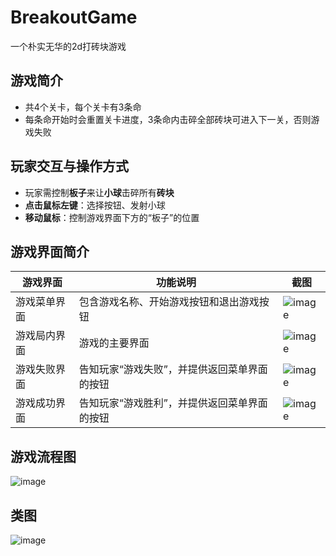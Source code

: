 # BreakoutGame
一个朴实无华的2d打砖块游戏
## 游戏简介
- 共4个关卡，每个关卡有3条命
- 每条命开始时会重置关卡进度，3条命内击碎全部砖块可进入下一关，否则游戏失败
## 玩家交互与操作方式
- 玩家需控制**板子**来让**小球**击碎所有**砖块**
- **点击鼠标左键**：选择按钮、发射小球
- **移动鼠标**：控制游戏界面下方的“板子”的位置
## 游戏界面简介
| 游戏界面  | 功能说明 | 截图 |
| ------------- | ------------- | ------------- |
| 游戏菜单界面  | 包含游戏名称、开始游戏按钮和退出游戏按钮  | ![image](https://gitlab.bt/pengtingyu/breakoutgame/-/blob/master/readmeImg/menu.png)   |
| 游戏局内界面 | 游戏的主要界面  | ![image](https://gitlab.bt/pengtingyu/breakoutgame/-/blob/master/readmeImg/game.png)  |
| 游戏失败界面 | 告知玩家“游戏失败”，并提供返回菜单界面的按钮  | ![image](https://gitlab.bt/pengtingyu/breakoutgame/-/blob/master/readmeImg/fail.png)  |
| 游戏成功界面 | 告知玩家“游戏胜利”，并提供返回菜单界面的按钮 | ![image](https://gitlab.bt/pengtingyu/breakoutgame/-/blob/master/readmeImg/victory.png)   |
## 游戏流程图
![image](https://gitlab.bt/pengtingyu/breakoutgame/-/blob/master/readmeImg/game-flowmap.png)
## 类图
 ![image](https://gitlab.bt/pengtingyu/breakoutgame/-/blob/master/readmeImg/class.png)